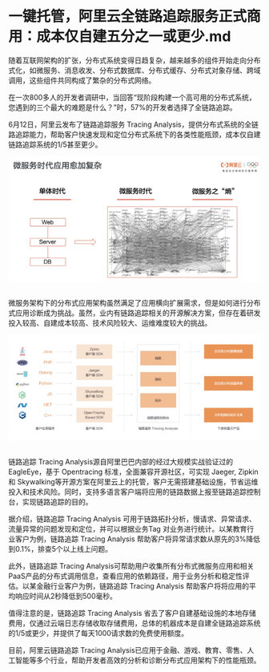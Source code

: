 # 一键托管，阿里云全链路追踪服务正式商用：成本仅自建五分之一或更少.md

随着互联网架构的扩张，分布式系统变得日趋复杂，越来越多的组件开始走向分布式化，如微服务、消息收发、分布式数据库、分布式缓存、分布式对象存储、跨域调用，这些组件共同构成了繁杂的分布式网络。

在一次800多人的开发者调研中，当回答“现阶段构建一个高可用的分布式系统，您遇到的三个最大的难题是什么？”时，57%的开发者选择了全链路追踪。

6月12日，阿里云发布了链路追踪服务 Tracing Analysis，提供分布式系统的全链路追踪能力，帮助客户快速发现和定位分布式系统下的各类性能瓶颈，成本仅自建链路追踪系统的1/5甚至更少。

<div style="text-align:center" align="center">
<img src="/images/一键托管，阿里云全链路追踪服务正式商用：成本仅自建五分之一或更少1.png" align="center" />
</div>
</br>

微服务架构下的分布式应用架构虽然满足了应用横向扩展需求，但是如何进行分布式应用诊断成为挑战。虽然，业内有链路追踪相关的开源解决方案，但存在着研发投入较高、自建成本较高、技术风险较大、运维难度较大的挑战。

<div style="text-align:center" align="center">
<img src="/images/一键托管，阿里云全链路追踪服务正式商用：成本仅自建五分之一或更少2.png" align="center" />
</div>
</br>

链路追踪 Tracing Analysis源自阿里巴巴内部的经过大规模实战验证过的 EagleEye，基于 Opentracing 标准，全面兼容开源社区，可实现 Jaeger, Zipkin 和 Skywalking等开源方案在阿里云上的托管，客户无需搭建基础设施，节省运维投入和技术风险。同时，支持多语言客户端将应用的链路数据上报至链路追踪控制台，实现链路追踪的目的。

据介绍，链路追踪 Tracing Analysis 可用于链路拓扑分析，慢请求、异常请求、流量异常的问题发现和定位，并可以根据业务Tag 对业务进行统计。以某教育行业客户为例，链路追踪 Tracing Analysis 帮助客户将异常请求数从原先的3%降低到0.1%，排查5个以上线上问题。

此外，链路追踪 Tracing Analysis可帮助用户收集所有分布式微服务应用和相关PaaS产品的分布式调用信息，查看应用的依赖路径，用于业务分析和稳定性评估。以某金融行业客户为例，链路追踪 Tracing Analysis 帮助客户将将应用的平均响应时间从2秒降低到500毫秒。

值得注意的是，链路追踪 Tracing Analysis 省去了客户自建基础设施的本地存储费用，仅通过云端日志存储收取存储费用，总体的机器成本是自建全链路追踪系统的1/5或更少，并提供了每天1000请求数的免费使用额度。

目前，阿里云链路追踪 Tracing Analysis已应用于金融、游戏、教育、零售、人工智能等多个行业，帮助开发者高效的分析和诊断分布式应用架构下的性能瓶颈。
